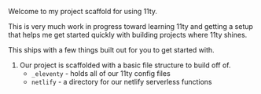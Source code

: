 Welcome to my project scaffold for using 11ty. 

This is very much work in progress toward learning 11ty and getting a setup that helps me get started quickly with building projects where 11ty shines. 

This ships with a few things built out for you to get started with.

1. Our project is scaffolded with a basic file structure to build off of. 
   - `_eleventy` - holds all of our 11ty config files
   - `netlify` - a directory for our netlify serverless functions